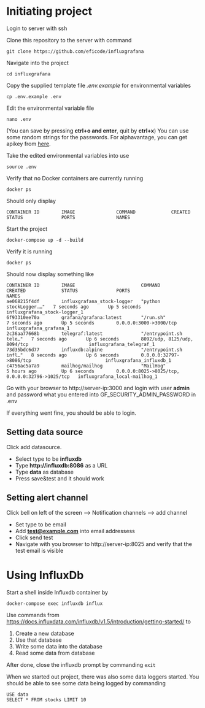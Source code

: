 # Initiating project
Login to server with ssh

Clone this repository to the server with command

    git clone https://github.com/eficode/influxgrafana

Navigate into the project

    cd influxgrafana

Copy the supplied template file *.env.example* for environmental variables

    cp .env.example .env

Edit the environmental variable file

    nano .env

(You can save by pressing **ctrl+o and enter**, quit by **ctrl+x**)
You can use some random strings for the passwords. For alphavantage, you
can get apikey from [here](https://www.alphavantage.co/support/).

Take the edited environmental variables into use

    source .env

Verify that no Docker containers are currently running

    docker ps

Should only display

    CONTAINER ID        IMAGE               COMMAND             CREATED             STATUS              PORTS               NAMES

Start the project

    docker-compose up -d --build

Verify it is running

    docker ps

Should now display something like

    CONTAINER ID        IMAGE                        COMMAND                  CREATED             STATUS              PORTS                                             NAMES
    ae068215f4df        influxgrafana_stock-logger   "python stockLogger.…"   7 seconds ago       Up 5 seconds                                                          influxgrafana_stock-logger_1
    6f93310ee70a        grafana/grafana:latest       "/run.sh"                7 seconds ago       Up 5 seconds        0.0.0.0:3000->3000/tcp                            influxgrafana_grafana_1
    2c36aa77668b        telegraf:latest              "/entrypoint.sh tele…"   7 seconds ago       Up 6 seconds        8092/udp, 8125/udp, 8094/tcp                      influxgrafana_telegraf_1
    73d35bdc6d77        influxdb:alpine              "/entrypoint.sh infl…"   8 seconds ago       Up 6 seconds        0.0.0.0:32797->8086/tcp                           influxgrafana_influxdb_1
    c4756ac5a7a9        mailhog/mailhog              "MailHog"                5 hours ago         Up 6 seconds        0.0.0.0:8025->8025/tcp, 0.0.0.0:32796->1025/tcp   influxgrafana_local-mailhog_1

Go with your browser to http://server-ip:3000 and login with user **admin** and password what you entered into GF_SECURITY_ADMIN_PASSWORD in .env

If everything went fine, you should be able to login.

## Setting data source
Click add datasource.

* Select type to be **influxdb**
* Type **http://influxdb:8086** as a URL
* Type **data** as database
* Press save&test and it should work

## Setting alert channel
Click bell on left of the screen --> Notification channels --> add channel

* Set type to be email
* Add **test@example.com** into email addressess
* Click send test
* Navigate with you browser to http://server-ip:8025 and verify that the test email is visible


# Using InfluxDb
Start a shell inside Influxdb container by

    docker-compose exec influxdb influx


Use commands from https://docs.influxdata.com/influxdb/v1.5/introduction/getting-started/
to 

1. Create a new database
2. Use that database
3. Write some data into the database
4. Read some data from database

After done, close the influxdb prompt by commanding ```exit```

When we started out project, there was also some data loggers started.
You should be able to see some data being logged by commanding

    USE data
    SELECT * FROM stocks LIMIT 10